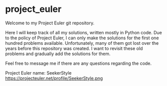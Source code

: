 # project_euler

Welcome to my Project Euler git repository.

Here I will keep track of all my solutions, written mostly in Python code. 
Due to the policy of Project Euler, I can only make the solutions for the first one hundred problems available.
Unfortunately, many of them got lost over the years before this repository was created. 
I want to revisit these old problems and gradually add the solutions for them.

Feel free to message me if there are any questions regarding the code.

Project Euler name: SeekerStyle
https://projecteuler.net/profile/SeekerStyle.png

